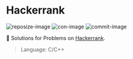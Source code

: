 # Hackerrank

![reposize-image] ![con-image] ![commit-image]

:bookmark_tabs: Solutions for Problems on [Hackerrank](https://www.hackerrank.com/).

> Language: C/C++

[reposize-image]: https://img.shields.io/github/repo-size/buiquangbao/hackerrank?label=Repo%20size&style=flat-square
[con-image]: https://img.shields.io/github/contributors/buiquangbao/hackerrank?color=blue&label=Contributor%28s%29&style=flat-square
[commit-image]: https://img.shields.io/github/last-commit/buiquangbao/hackerrank?label=Last%20commit&style=flat-square


